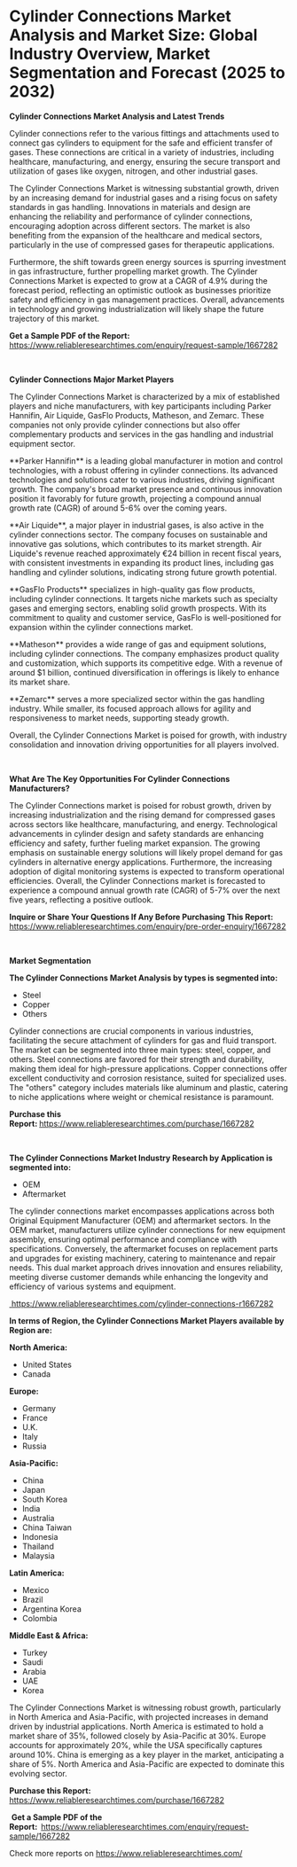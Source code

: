 <p><h1>Cylinder Connections Market Analysis and Market Size: Global Industry Overview, Market Segmentation and Forecast (2025 to 2032)</h1></p><p><strong>Cylinder Connections Market Analysis and Latest Trends</strong></p>
<p><p>Cylinder connections refer to the various fittings and attachments used to connect gas cylinders to equipment for the safe and efficient transfer of gases. These connections are critical in a variety of industries, including healthcare, manufacturing, and energy, ensuring the secure transport and utilization of gases like oxygen, nitrogen, and other industrial gases.</p><p>The Cylinder Connections Market is witnessing substantial growth, driven by an increasing demand for industrial gases and a rising focus on safety standards in gas handling. Innovations in materials and design are enhancing the reliability and performance of cylinder connections, encouraging adoption across different sectors. The market is also benefiting from the expansion of the healthcare and medical sectors, particularly in the use of compressed gases for therapeutic applications.</p><p>Furthermore, the shift towards green energy sources is spurring investment in gas infrastructure, further propelling market growth. The Cylinder Connections Market is expected to grow at a CAGR of 4.9% during the forecast period, reflecting an optimistic outlook as businesses prioritize safety and efficiency in gas management practices. Overall, advancements in technology and growing industrialization will likely shape the future trajectory of this market.</p></p>
<p><strong>Get a Sample PDF of the Report:&nbsp;</strong> <a href="https://www.reliableresearchtimes.com/enquiry/request-sample/1667282?utm_campaign=2201&utm_medium=2&utm_source=Github&utm_content=ia&utm_term=11042025&utm_id=cylinder-connections">https://www.reliableresearchtimes.com/enquiry/request-sample/1667282</a></p>
<p>&nbsp;</p>
<p><strong>Cylinder Connections Major Market Players</strong></p>
<p><p>The Cylinder Connections Market is characterized by a mix of established players and niche manufacturers, with key participants including Parker Hannifin, Air Liquide, GasFlo Products, Matheson, and Zemarc. These companies not only provide cylinder connections but also offer complementary products and services in the gas handling and industrial equipment sector.</p><p>**Parker Hannifin** is a leading global manufacturer in motion and control technologies, with a robust offering in cylinder connections. Its advanced technologies and solutions cater to various industries, driving significant growth. The company's broad market presence and continuous innovation position it favorably for future growth, projecting a compound annual growth rate (CAGR) of around 5-6% over the coming years.</p><p>**Air Liquide**, a major player in industrial gases, is also active in the cylinder connections sector. The company focuses on sustainable and innovative gas solutions, which contributes to its market strength. Air Liquide's revenue reached approximately €24 billion in recent fiscal years, with consistent investments in expanding its product lines, including gas handling and cylinder solutions, indicating strong future growth potential.</p><p>**GasFlo Products** specializes in high-quality gas flow products, including cylinder connections. It targets niche markets such as specialty gases and emerging sectors, enabling solid growth prospects. With its commitment to quality and customer service, GasFlo is well-positioned for expansion within the cylinder connections market.</p><p>**Matheson** provides a wide range of gas and equipment solutions, including cylinder connections. The company emphasizes product quality and customization, which supports its competitive edge. With a revenue of around $1 billion, continued diversification in offerings is likely to enhance its market share.</p><p>**Zemarc** serves a more specialized sector within the gas handling industry. While smaller, its focused approach allows for agility and responsiveness to market needs, supporting steady growth.</p><p>Overall, the Cylinder Connections Market is poised for growth, with industry consolidation and innovation driving opportunities for all players involved.</p></p>
<p>&nbsp;</p>
<p><strong>What Are The Key Opportunities For Cylinder Connections Manufacturers?</strong></p>
<p><p>The Cylinder Connections market is poised for robust growth, driven by increasing industrialization and the rising demand for compressed gases across sectors like healthcare, manufacturing, and energy. Technological advancements in cylinder design and safety standards are enhancing efficiency and safety, further fueling market expansion. The growing emphasis on sustainable energy solutions will likely propel demand for gas cylinders in alternative energy applications. Furthermore, the increasing adoption of digital monitoring systems is expected to transform operational efficiencies. Overall, the Cylinder Connections market is forecasted to experience a compound annual growth rate (CAGR) of 5-7% over the next five years, reflecting a positive outlook.</p></p>
<p><strong>Inquire or Share Your Questions If Any Before Purchasing This Report:</strong> <a href="https://www.reliableresearchtimes.com/enquiry/pre-order-enquiry/1667282?utm_campaign=2201&utm_medium=2&utm_source=Github&utm_content=ia&utm_term=11042025&utm_id=cylinder-connections">https://www.reliableresearchtimes.com/enquiry/pre-order-enquiry/1667282</a></p>
<p>&nbsp;</p>
<p><strong>Market Segmentation</strong></p>
<p><strong>The Cylinder Connections Market Analysis by types is segmented into:</strong></p>
<p><ul><li>Steel</li><li>Copper</li><li>Others</li></ul></p>
<p><p>Cylinder connections are crucial components in various industries, facilitating the secure attachment of cylinders for gas and fluid transport. The market can be segmented into three main types: steel, copper, and others. Steel connections are favored for their strength and durability, making them ideal for high-pressure applications. Copper connections offer excellent conductivity and corrosion resistance, suited for specialized uses. The "others" category includes materials like aluminum and plastic, catering to niche applications where weight or chemical resistance is paramount.</p></p>
<p><strong>Purchase this Report:&nbsp;</strong><a href="https://www.reliableresearchtimes.com/purchase/1667282?utm_campaign=2201&utm_medium=2&utm_source=Github&utm_content=ia&utm_term=11042025&utm_id=cylinder-connections">https://www.reliableresearchtimes.com/purchase/1667282</a></p>
<p>&nbsp;</p>
<p><strong>The Cylinder Connections Market Industry Research by Application is segmented into:</strong></p>
<p><ul><li>OEM</li><li>Aftermarket</li></ul></p>
<p><p>The cylinder connections market encompasses applications across both Original Equipment Manufacturer (OEM) and aftermarket sectors. In the OEM market, manufacturers utilize cylinder connections for new equipment assembly, ensuring optimal performance and compliance with specifications. Conversely, the aftermarket focuses on replacement parts and upgrades for existing machinery, catering to maintenance and repair needs. This dual market approach drives innovation and ensures reliability, meeting diverse customer demands while enhancing the longevity and efficiency of various systems and equipment.</p></p>
<p><a href="https://www.reliableresearchtimes.com/cylinder-connections-r1667282?utm_campaign=2201&utm_medium=2&utm_source=Github&utm_content=ia&utm_term=11042025&utm_id=cylinder-connections">&nbsp;https://www.reliableresearchtimes.com/cylinder-connections-r1667282</a></p>
<p><strong>In terms of Region, the Cylinder Connections Market Players available by Region are:</strong></p>
<p>
    <p> <strong> North America: </strong>
        <ul>
            <li>United States</li>
            <li>Canada</li>
        </ul>
        </p> 
    <p> <strong> Europe: </strong>
        <ul>
            <li>Germany</li>
            <li>France</li>
            <li>U.K.</li>
            <li>Italy</li>
            <li>Russia</li>
        </ul>
        </p> 
    <p> <strong> Asia-Pacific: </strong>
        <ul>
            <li>China</li>
            <li>Japan</li>
            <li>South Korea</li>
            <li>India</li>
            <li>Australia</li>
            <li>China Taiwan</li>
            <li>Indonesia</li>
            <li>Thailand</li>
            <li>Malaysia</li>
        </ul>
        </p> 
    <p> <strong> Latin America: </strong>
        <ul>
            <li>Mexico</li>
            <li>Brazil</li>
            <li>Argentina Korea</li>
            <li>Colombia</li>
        </ul>
        </p> 
    <p> <strong> Middle East & Africa: </strong>
        <ul>
            <li>Turkey</li>
            <li>Saudi</li>
            <li>Arabia</li>
            <li>UAE</li>
            <li>Korea</li>
        </ul>
    </p>
    </p>
<p><p>The Cylinder Connections Market is witnessing robust growth, particularly in North America and Asia-Pacific, with projected increases in demand driven by industrial applications. North America is estimated to hold a market share of 35%, followed closely by Asia-Pacific at 30%. Europe accounts for approximately 20%, while the USA specifically captures around 10%. China is emerging as a key player in the market, anticipating a share of 5%. North America and Asia-Pacific are expected to dominate this evolving sector.</p></p>
<p><strong>Purchase this Report: </strong><a href="https://www.reliableresearchtimes.com/purchase/1667282?utm_campaign=2201&utm_medium=2&utm_source=Github&utm_content=ia&utm_term=11042025&utm_id=cylinder-connections">https://www.reliableresearchtimes.com/purchase/1667282</a></p>
<p>&nbsp;<strong>Get a Sample PDF of the Report:&nbsp;&nbsp;</strong><a href="https://www.reliableresearchtimes.com/enquiry/request-sample/1667282?utm_campaign=2201&utm_medium=2&utm_source=Github&utm_content=ia&utm_term=11042025&utm_id=cylinder-connections">https://www.reliableresearchtimes.com/enquiry/request-sample/1667282</a></p>
<p><strong></strong></p>
<p>Check more reports on <a href="https://www.reliableresearchtimes.com/?utm_campaign=2201&utm_medium=2&utm_source=Github&utm_content=ia&utm_term=11042025&utm_id=cylinder-connections">https://www.reliableresearchtimes.com/</a></p>
